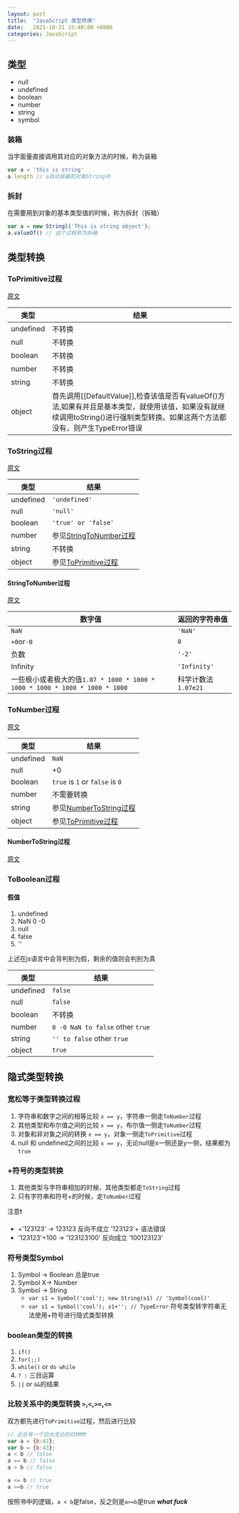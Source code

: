 ```yaml
---
layout: post
title:  "JavaScript 类型转换"
date:   2021-10-31 15:40:00 +0800
categories: JavaScript
---
```


## 类型

* null
* undefined
* boolean
* number
* string
* symbol

### 装箱

当字面量直接调用其对应的对象方法的时候，称为装箱
```js
var a = 'this is string'
a.length // a自动装箱到对象String中
```

### 拆封

在需要用到对象的基本类型值的时候，称为拆封（拆箱）
```js
var a = new Stringl('This is string object');
a.valueOf() // 这个过程称为拆箱
```

## 类型转换

### ToPrimitive过程

[原文](https://262.ecma-international.org/5.1/#sec-9.1)

|类型|结果|
|---|---|
|undefined|不转换|
|null|不转换|
|boolean|不转换|
|number|不转换|
|string|不转换|
|object|首先调用[[DefaultValue]],检查该值是否有valueOf()方法,如果有并且是基本类型，就使用该值，如果没有就继续调用toString()进行强制类型转换。如果这两个方法都没有，则产生TypeError错误|

### ToString过程

[原文](https://262.ecma-international.org/5.1/#sec-9.8)

|类型|结果|
|---|---|
|undefined|`'undefined'`|
|null|`'null'`|
|boolean|`'true' or 'false'`|
|number|参见[StringToNumber过程]()|
|string|不转换|
|object|参见[ToPrimitive过程]()|

#### StringToNumber过程

[原文](https://262.ecma-international.org/5.1/#sec-9.8.1)

|数字值|返回的字符串值|
|---|---|
|`NaN`|`'NaN'`|
|`+0`or`-0`|`0`|
|负数|`'-2'`|
|Infinity|`'Infinity'`|
|一些极小或者极大的值`1.07 * 1000 * 1000 * 1000 * 1000 * 1000 * 1000 * 1000`|科学计数法`1.07e21`|


### ToNumber过程

[原文](https://262.ecma-international.org/5.1/#sec-9.3)

|类型|结果|
|---|---|
|undefined|`NaN`|
|null|+0|
|boolean|`true` is `1` or `false` is `0`|
|number|不需要转换|
|string|参见[NumberToString过程]()|
|object|参见[ToPrimitive过程]()|

#### NumberToString过程

[原文](https://262.ecma-international.org/5.1/#sec-9.3.1)

### ToBoolean过程

#### 假值

1. undefined
2. NaN 0 -0
3. null
4. false
5. ''

上述在js语言中会背判别为假，剩余的值则会判别为真

|类型|结果|
|---|---|
|undefined|`false`|
|null|`false`|
|boolean|不转换|
|number|`0 -0 NaN to false` other `true`|
|string|`'' to false` other `true`|
|object|`true`|

## 隐式类型转换

### 宽松等于类型转换过程 

1. 字符串和数字之间的相等比较 `x == y`，字符串一侧走`ToNumber`过程
2. 其他类型和布尔值之间的比较 `x == y`，布尔值一侧走`ToNumber`过程
3. 对象和非对象之间的转换 `x == y`，对象一侧走`ToPrimitive`过程
4. null 和 undefined之间的比较 `x == y`，无论null是x一侧还是y一侧，结果都为`true`

### +符号的类型转换
1. 其他类型与字符串相加的时候，其他类型都走`ToString`过程
2. 只有字符串和符号+的时候，走`ToNumber`过程

注意❗
* +'123123' -> 123123 反向不成立 '123123'+ 语法错误
* '123123'+100 -> '123123100' 反向成立 ‘100123123’

### 符号类型Symbol

1. Symbol -> Boolean 总是true
2. Symbol X-> Number
3. Symbol -> String
    * `var s1 = Symbol('cool'); new String(s1) // 'Symbol(cool)'`
    * `var s1 = Symbol('cool'); s1+''; // TypeError`
符号类型转字符串无法使用+符号进行隐式类型转换

### boolean类型的转换
1. `if()`
2. `for(;;)`
3. `while()` or `do while`
4. `? :` 三目运算
5. `||` or `&&`的结果 

### 比较关系中的类型转换 `>`,`<`,`>=`,`<=`

双方都先进行`ToPrimitive`过程，然后进行比较

```js
// 此处有一个巨大无比的坑❗❗❗❗❗❗
var a = {b:42};
var b = {b:43};
a < b // false
a == b // false
a > b // false

a <= b // true
a >=b // true
```
按照书中的逻辑，`a < b`是false，反之则是`a>=b`是true ***what fuck***